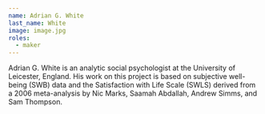 ```yaml
---
name: Adrian G. White
last_name: White
image: image.jpg
roles:
  - maker
---
```

Adrian G. White is an analytic social psychologist at the University of Leicester, England. His work on this project is based on subjective well-being (SWB) data and the Satisfaction with Life Scale (SWLS) derived from a 2006 meta-analysis by Nic Marks, Saamah Abdallah, Andrew Simms, and Sam Thompson.